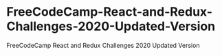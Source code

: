 # FreeCodeCamp-React-and-Redux-Challenges-2020-Updated-Version
FreeCodeCamp React and Redux Challenges 2020 Updated Version
